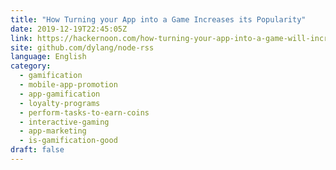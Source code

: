 ```yaml
---
title: "How Turning your App into a Game Increases its Popularity"
date: 2019-12-19T22:45:05Z
link: https://hackernoon.com/how-turning-your-app-into-a-game-will-increase-its-popularity-fsp3zlo?source=rss&utm_medium=RSS&utm_source=news.12bit.vn
site: github.com/dylang/node-rss
language: English
category:
  - gamification
  - mobile-app-promotion
  - app-gamification
  - loyalty-programs
  - perform-tasks-to-earn-coins
  - interactive-gaming
  - app-marketing
  - is-gamification-good
draft: false
---
```

